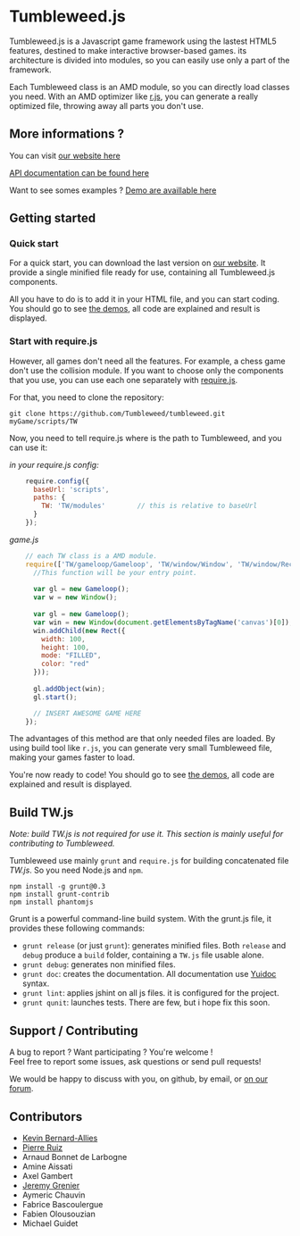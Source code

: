 
# Tumbleweed.js

Tumbleweed.js is a Javascript game framework using the lastest HTML5 features,
destined to make interactive browser-based games.
its architecture is divided into modules, so you can easily use only a part of the framework.

Each Tumbleweed class is an AMD module, so you can directly load classes you need.
With an AMD optimizer like [r.js](http://requirejs.org/docs/optimization.html), you can generate a really optimized file, throwing away all parts you don't use.

## More informations ?

You can visit [our website here](http://www.tumbleweed-studio.net)

[API documentation can be found here](http://api.tumbleweed-studio.net)

Want to see somes examples ? [Demo are availlable here](http://www.tumbleweed-studio.net/website/demo.php)

## Getting started

### Quick start

For a quick start, you can download the last version on [our website](http://www.tumbleweed-studio.net).
It provide a single minified file ready for use, containing all Tumbleweed.js components.

All you have to do is to add it in your HTML file, and you can start coding.
You should go to see [the demos](http://www.tumbleweed-studio.net/website/demo.php), all code are explained and result is displayed.

### Start with require.js

However, all games don't need all the features. For example, a chess game don't use the collision module.
If you want to choose only the components that you use, you can use each one separately with [require.js](http://requirejs.org).

For that, you need to clone the repository:

    git clone https://github.com/Tumbleweed/tumbleweed.git myGame/scripts/TW

Now, you need to tell require.js where is the path to Tumbleweed, and you can use it:

*in your require.js config:*

```javascript
	require.config({
	  baseUrl: 'scripts',
	  paths: {
	    TW: 'TW/modules'		// this is relative to baseUrl
	  }
	});
```

*game.js*

```javascript
	// each TW class is a AMD module. 
	require(['TW/gameloop/Gameloop', 'TW/window/Window', 'TW/window/Rect'] , function(Gameloop, Window, Rect) {
	  //This function will be your entry point.
	  
	  var gl = new Gameloop();
	  var w = new Window();
	  
  	  var gl = new Gameloop();
	  var win = new Window(document.getElementsByTagName('canvas')[0]);
	  win.addChild(new Rect({
		width: 100,
		height: 100,
		mode: "FILLED",
		color: "red"
	  }));
	  
	  gl.addObject(win);
	  gl.start();

      // INSERT AWESOME GAME HERE
	});
```

The advantages of this method are that only needed files are loaded. By using build tool like `r.js`, you can generate
very small Tumbleweed file, making your games faster to load.

You're now ready to code! You should go to see [the demos](http://www.tumbleweed-studio.net/website/demo.php), all code are explained and result is displayed.

## Build TW.js

*Note: build TW.js is not required for use it. This section is mainly useful for contributing to Tumbleweed.*

Tumbleweed use mainly `grunt` and `require.js` for building concatenated file *TW.js*. So you need Node.js and `npm`.

    npm install -g grunt@0.3
    npm install grunt-contrib
	npm install phantomjs


Grunt is a powerful command-line build system. With the grunt.js file, it provides these following commands:

- `grunt release` (or just `grunt`): generates minified files.
  Both `release` and `debug` produce a `build` folder, containing a `TW.js` file usable alone.
- `grunt debug`: generates non minified files.
- `grunt doc`: creates the documentation. All documentation use [Yuidoc](https://github.com/yui/yuidoc) syntax.
- `grunt lint`: applies jshint on all js files. it is configured for the project.
- `grunt qunit`: launches tests. There are few, but i hope fix this soon.


## Support / Contributing

A bug to report ? Want participating ? You're welcome !<br />
Feel free to report some issues, ask questions or send pull requests!

We would be happy to discuss with you, on github, by email, or [on our forum](http://forum.tumbleweed-studio.net).

## Contributors

 * [Kevin Bernard-Allies](https://github.com/BAKFR)
 * [Pierre Ruiz](https://github.com/RuizPierreC)
 * Arnaud Bonnet de Larbogne
 * Amine Aissati
 * Axel Gambert
 * [Jeremy Grenier](https://github.com/Lyc0s)
 * Aymeric Chauvin
 * Fabrice Bascoulergue
 * Fabien Olousouzian
 * Michael Guidet
